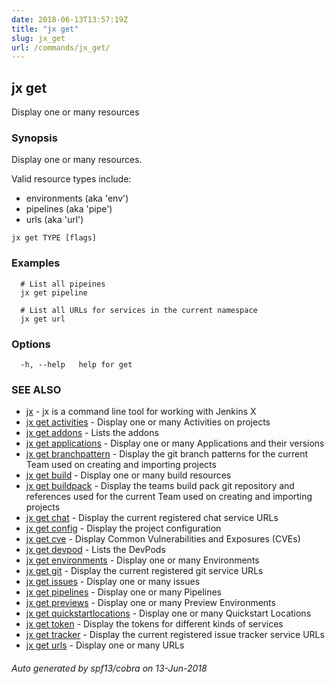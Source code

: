 ```yaml
---
date: 2018-06-13T13:57:19Z
title: "jx get"
slug: jx_get
url: /commands/jx_get/
---
```

## jx get

Display one or many resources

### Synopsis

Display one or many resources. 

Valid resource types include: 

  * environments (aka 'env')  
  * pipelines (aka 'pipe')  
  * urls (aka 'url')

```
jx get TYPE [flags]
```

### Examples

```
  # List all pipeines
  jx get pipeline
  
  # List all URLs for services in the current namespace
  jx get url
```

### Options

```
  -h, --help   help for get
```

### SEE ALSO

* [jx](/commands/jx/)	 - jx is a command line tool for working with Jenkins X
* [jx get activities](/commands/jx_get_activities/)	 - Display one or many Activities on projects
* [jx get addons](/commands/jx_get_addons/)	 - Lists the addons
* [jx get applications](/commands/jx_get_applications/)	 - Display one or many Applications and their versions
* [jx get branchpattern](/commands/jx_get_branchpattern/)	 - Display the git branch patterns for the current Team used on creating and importing projects
* [jx get build](/commands/jx_get_build/)	 - Display one or many build resources
* [jx get buildpack](/commands/jx_get_buildpack/)	 - Display the teams build pack git repository and references used for the current Team used on creating and importing projects
* [jx get chat](/commands/jx_get_chat/)	 - Display the current registered chat service URLs
* [jx get config](/commands/jx_get_config/)	 - Display the project configuration
* [jx get cve](/commands/jx_get_cve/)	 - Display Common Vulnerabilities and Exposures (CVEs)
* [jx get devpod](/commands/jx_get_devpod/)	 - Lists the DevPods
* [jx get environments](/commands/jx_get_environments/)	 - Display one or many Environments
* [jx get git](/commands/jx_get_git/)	 - Display the current registered git service URLs
* [jx get issues](/commands/jx_get_issues/)	 - Display one or many issues
* [jx get pipelines](/commands/jx_get_pipelines/)	 - Display one or many Pipelines
* [jx get previews](/commands/jx_get_previews/)	 - Display one or many Preview Environments
* [jx get quickstartlocations](/commands/jx_get_quickstartlocations/)	 - Display one or many Quickstart Locations
* [jx get token](/commands/jx_get_token/)	 - Display the tokens for different kinds of services
* [jx get tracker](/commands/jx_get_tracker/)	 - Display the current registered issue tracker service URLs
* [jx get urls](/commands/jx_get_urls/)	 - Display one or many URLs

###### Auto generated by spf13/cobra on 13-Jun-2018
